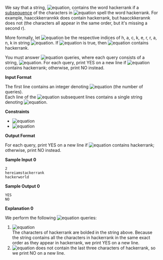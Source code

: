 We say that a string, ![equation](http://latex.codecogs.com/svg.latex?\inline&space;s), contains the word hackerrank if a [subsequence](https://en.wikipedia.org/wiki/Subsequence) of the characters in ![equation](http://latex.codecogs.com/svg.latex?\inline&space;s) spell the word hackerrank. For example, haacckkerrannkk does contain hackerrank, but haacckkerannk does not (the characters all appear in the same order, but it's missing a second r).

More formally, let ![equation](https://latex.codecogs.com/svg.latex?\inline&space;p_0,&space;p_1,&space;...,&space;p_9) be the respective indices of h, a, c, k, e, r, r, a, n, k in string ![equation](http://latex.codecogs.com/svg.latex?\inline&space;s). If ![equation](https://latex.codecogs.com/svg.latex?\inline&space;p_0&space;<&space;p_1&space;<&space;p_2&space;<&space;...&space;<&space;p_9) is true, then ![equation](http://latex.codecogs.com/svg.latex?\inline&space;s) contains hackerrank.

You must answer ![equation](http://latex.codecogs.com/svg.latex?\inline&space;q) queries, where each query consists of a string, ![equation](http://latex.codecogs.com/svg.latex?\inline&space;s). For each query, print YES on a new line if ![equation](http://latex.codecogs.com/svg.latex?\inline&space;s) contains hackerrank; otherwise, print NO instead.

__Input Format__

The first line contains an integer denoting ![equation](http://latex.codecogs.com/svg.latex?\inline&space;q) (the number of queries).<br> 
Each line of the ![equation](http://latex.codecogs.com/svg.latex?\inline&space;q) subsequent lines contains a single string denoting ![equation](http://latex.codecogs.com/svg.latex?\inline&space;s).

__Constraints__
* ![equation](https://latex.codecogs.com/svg.latex?\inline&space;2&space;\le&space;q&space;\le&space;10^2)
* ![equation](https://latex.codecogs.com/svg.latex?\inline&space;10&space;\le&space;length(s)&space;\le&space;10^4)

__Output Format__

For each query, print YES on a new line if ![equation](http://latex.codecogs.com/svg.latex?\inline&space;s_i) contains hackerrank; otherwise, print NO instead.

__Sample Input 0__
```commandline
2
hereiamstackerrank
hackerworld
```
__Sample Output 0__
```commandline
YES
NO
```
__Explanation 0__

We perform the following ![equation](https://latex.codecogs.com/svg.latex?\inline&space;q&space;=&space;2) queries:

 
1. ![equation](https://latex.codecogs.com/svg.latex?\inline&space;s&space;=&space;\mathbf{h}erei\mathbf{a}msta\mathbf{ckerrank})<br>The characters of hackerrank are bolded in the string above. Because the string contains all the characters in hackerrank in the same exact order as they appear in hackerrank, we print YES on a new line.<br>
2. ![equation](https://latex.codecogs.com/svg.latex?\inline&space;s&space;=&space;\mathbf{hacker}wo\mathbf{r}ld) does not contain the last three characters of hackerrank, so we print NO on a new line.